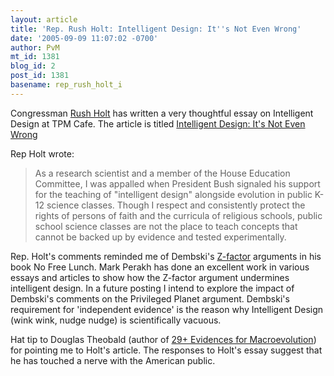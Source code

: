 ```yaml
---
layout: article
title: 'Rep. Rush Holt: Intelligent Design: It''s Not Even Wrong'
date: '2005-09-09 11:07:02 -0700'
author: PvM
mt_id: 1381
blog_id: 2
post_id: 1381
basename: rep_rush_holt_i
---
```

Congressman [Rush Holt](http://holt.house.gov/display2.cfm?id=1075&amp;type=Home) has written a very thoughtful essay on Intelligent Design at TPM Cafe. The article is titled [Intelligent Design: It's Not Even Wrong](http://www.tpmcafe.com/story/2005/9/8/183216/1039)

Rep Holt wrote:

> As a research scientist and a member of the House Education Committee, I was appalled when President Bush signaled his support for the teaching of "intelligent design" alongside evolution in public K-12 science classes.  Though I respect and consistently protect the rights of persons of faith and the curricula of religious schools, public school science classes are not the place to teach concepts that cannot be backed up by evidence and tested experimentally.

Rep. Holt's comments reminded me of Dembski's [Z-factor](http://www.talkreason.org/articles/magisteria.cfm#z) arguments in his book No Free Lunch. Mark Perakh has done an excellent work in various essays and articles to show how the Z-factor argument undermines intelligent design. In a future posting I intend to explore the impact of Dembski's comments on the Privileged Planet argument. Dembski's requirement for 'independent evidence' is the reason why Intelligent Design (wink wink, nudge nudge) is scientifically vacuous. 

Hat tip to Douglas Theobald (author of [29+ Evidences for Macroevolution](http://www.talkorigins.org/faqs/comdesc/)) for pointing me to Holt's article. The responses to Holt's essay suggest that he has touched a nerve with the American public.
